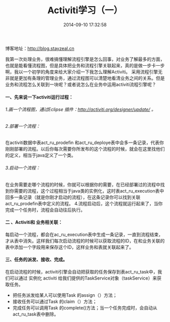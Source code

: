 ﻿---
title: Activiti学习（一）
date: 2014-09-10 17:32:58
tags:
     - Java
     - Activiti
toc: true
---
博客地址：http://blog.stayzeal.cn

我第一次处理业务，很难搞懂理解流程引擎是怎么回事，对业务了解最多的方面，也就是能看懂流程图，但是具体把业务和流程引擎关联起来，真的是做一步卡一步啊，我以一个初学的角度来给大家介绍一下我怎么理解Activiti。
      采用流程引擎无非就是更加有条理的管理业务，通过流程图可以清楚地看清业务之间的关系。但是业务和流程怎么关联到一块呢？或者说怎么在业务中运用activiti流程引擎呢？
<!--more-->
#### 一、先来说一下activiti运行过程：
###### 1.画一个流程图，通过Eclipse 插件：http://activiti.org/designer/update/ 。

###### 2.部署一个流程：

在activiti数据中表act_ru_prodefin 和act_ru_deploye表中会多一条记录，代表你刚刚部署的流程。以后你每次需要你所发布的这个流程的时候，就会在这里找他们的定义，相当于java定义了一个类。

###### 3.启动一个流程：

 在业务需要走哪个流程的时候，你就可以根据你的需要，在已经部署过的流程中找到你需要的流程，这个过程相当于java类的实例化，这时表act_ru_execution表中回多一条记录（就是你刚才启动的流程），在这条记录你可以找到关联act_ru_prodefin表中定义的流程。
4.流程启动后，这个流程就运行起来了，当你完成一个任务时，流程会自动往后执行。

#### 二 、Activiti和 业务相关联：

每启动一个流程，都会在ac_ru_execution表中生成一条记录，一直到流程结束，才从表中消失。这样我们每次启动流程的时候可以获取流程的ID，在和业务关联的表中添加一个字段用来保存这个ID，这样业务和表就关联起来了。

#### 三、任务的派发、接收、完成。

在启动流程的时候，activiti引擎会自动把获取的任务保存到表act_ru_task中，我们可以通过 实例化 activiti 给我们提供的TaskService对象（taskService）来获取任务。
- 把任务派发给某人可以使用Task 的assign（）方法；
- 接收任务可以通过Task 的claim（）方法；
- 完成任务可以调用Task 的complete()方法；当一个任务完成时，会自动从act_ru_task表中删除。
